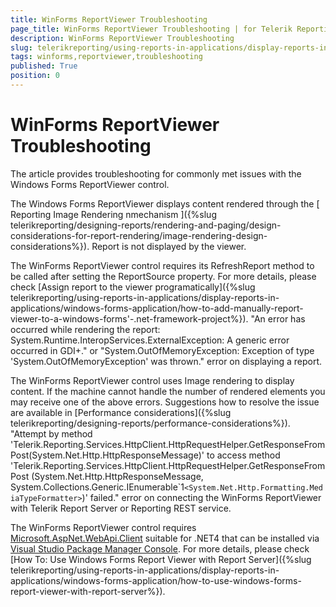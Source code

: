 ```yaml
---
title: WinForms ReportViewer Troubleshooting
page_title: WinForms ReportViewer Troubleshooting | for Telerik Reporting Documentation
description: WinForms ReportViewer Troubleshooting
slug: telerikreporting/using-reports-in-applications/display-reports-in-applications/windows-forms-application/troubleshooting/winforms-reportviewer-troubleshooting
tags: winforms,reportviewer,troubleshooting
published: True
position: 0
---
```


# WinForms ReportViewer Troubleshooting



The article provides troubleshooting for commonly met issues with the Windows Forms ReportViewer control.

The Windows Forms ReportViewer displays content rendered through the [
          Reporting Image Rendering nmechanism
        ]({%slug telerikreporting/designing-reports/rendering-and-paging/design-considerations-for-report-rendering/image-rendering-design-considerations%}).
      Report is not displayed by the viewer.

The WinForms ReportViewer control requires its RefreshReport method to be called after setting the ReportSource property.
          For more details, please check [Assign report to the viewer programatically]({%slug telerikreporting/using-reports-in-applications/display-reports-in-applications/windows-forms-application/how-to-add-manually-report-viewer-to-a-windows-forms'-.net-framework-project%}).
                "An error has occurred while rendering the report: System.Runtime.InteropServices.ExternalException: A generic error occurred in GDI+." or
        "System.OutOfMemoryException: Exception of type 'System.OutOfMemoryException' was thrown." error on displaying a report.
      

The WinForms ReportViewer control uses Image rendering to display content. 
          If the machine cannot handle the number of rendered elements you may receive one of the above errors.
          Suggestions how to resolve the issue are available in [Performance considerations]({%slug telerikreporting/designing-reports/performance-considerations%}).
                "Attempt by method 'Telerik.Reporting.Services.HttpClient.HttpRequestHelper.GetResponseFromPost(System.Net.Http.HttpResponseMessage)'
        to access method 'Telerik.Reporting.Services.HttpClient.HttpRequestHelper.GetResponseFromPost<T>
        (System.Net.Http.HttpResponseMessage, System.Collections.Generic.IEnumerable`1```<System.Net.Http.Formatting.MediaTypeFormatter>```)' failed." error
        on connecting the WinForms ReportViewer with Telerik Report Server or Reporting REST service.
      

The WinForms ReportViewer control requires [Microsoft.AspNet.WebApi.Client](https://www.nuget.org/packages/Microsoft.AspNet.WebApi.Client/4.0.30506) suitable for .NET4 that can be installed via [Visual Studio Package Manager Console](https://docs.nuget.org/consume/package-manager-console).
          For more details, please check [How To: Use Windows Forms Report Viewer with Report Server]({%slug telerikreporting/using-reports-in-applications/display-reports-in-applications/windows-forms-application/how-to-use-windows-forms-report-viewer-with-report-server%}).
        

